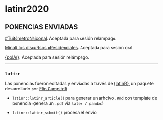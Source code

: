 # latinr2020

## **PONENCIAS ENVIADAS**

[#TuitómetroNaiconal](https://github.com/TuQmano/latinr2020/blob/master/rmd/tuitometro/tuitometro.pdf). Aceptada para sesión relampago.   


[MinaR los discuRsos pResidenciales](https://github.com/TuQmano/latinr2020/blob/master/rmd/discursos/discursos_presidenciales.pdf). Aceptada para sesión oral. 


[{polAr}](https://github.com/TuQmano/latinr2020/blob/master/rmd/polAr/polar.pdf). Aceptada para sesión relámpago. 



---
###  `latinr` 

Las ponencias fueron editadas y enviadas a través de [{latinR}](https://github.com/LatinR/latinr), un paquete desarrollado por [Elio Campitelli](https://twitter.com/d_olivaw). 


* `latinr::latinr_article()` para generar un arhcivo `.Rmd` con template de ponencia (genera un `.pdf` vía `latex / pandoc`)

* `latinr::latinr_submit()` procesa el envío